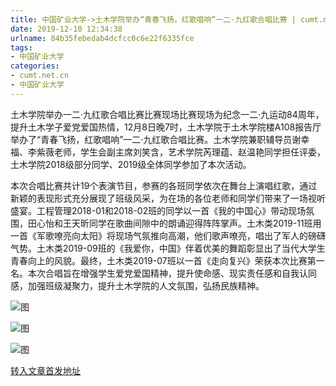 ```yaml
---
title: 中国矿业大学->土木学院举办“青春飞扬，红歌唱响”一二·九红歌合唱比赛 | cumt.net.cn
date: 2019-12-10 12:34:38
urlname: 84b35febedab4dcfcc0c6e22f6335fce
tags: 
- 中国矿业大学
categories:
- cumt.net.cn
- 中国矿业大学
---
```

土木学院举办一二·九红歌合唱比赛比赛现场比赛现场为纪念一二·九运动84周年，提升土木学子爱党爱国热情，12月8日晚7时，土木学院于土木学院楼A108报告厅举办了“青春飞扬，红歌唱响”一二·九红歌合唱比赛。土木学院兼职辅导员谢幸福、李紫薇老师，学生会副主席刘笑含，艺术学院芮理蕴、赵温艳同学担任评委，土木学院2018级部分同学、2019级全体同学参加了本次活动。

本次合唱比赛共计19个表演节目，参赛的各班同学依次在舞台上演唱红歌，通过新颖的表现形式充分展现了班级风采，为在场的各位老师和同学们带来了一场视听盛宴。工程管理2018-01和2018-02班的同学以一首《我的中国心》带动现场氛围，田心怡和王天昕同学在歌曲间隙中的朗诵迎得阵阵掌声。土木类2019-11班用一首《军歌嘹亮向太阳》将现场气氛推向高潮，他们歌声嘹亮，唱出了军人的磅礴气势。土木类2019-09班的《我爱你，中国》伴着优美的舞蹈彰显出了当代大学生青春向上的风貌。最终，土木类2019-07班以一首《走向复兴》荣获本次比赛第一名。本次合唱旨在增强学生爱党爱国精神，提升使命感、现实责任感和自我认同感，加强班级凝聚力，提升土木学院的人文氛围，弘扬民族精神。

![图](http://xwzx.cumt.edu.cn/_upload/article/images/75/f9/0f9cc66e466dba06a73726d55a0f/ccdaa8a8-9f61-4dd6-b7cd-8d8e5c4dd0ad.jpg)

![图](http://xwzx.cumt.edu.cn/_upload/article/images/75/f9/0f9cc66e466dba06a73726d55a0f/3e7c65f5-7b9a-4cad-9ecd-38b5b070cee0.jpg)

![图](http://xwzx.cumt.edu.cn/_upload/article/images/75/f9/0f9cc66e466dba06a73726d55a0f/7766881c-0083-43ce-8e34-e04dd152f757.jpg)

[转入文章首发地址](http://xwzx.cumt.edu.cn/71/b4/c523a553396/page.htm)